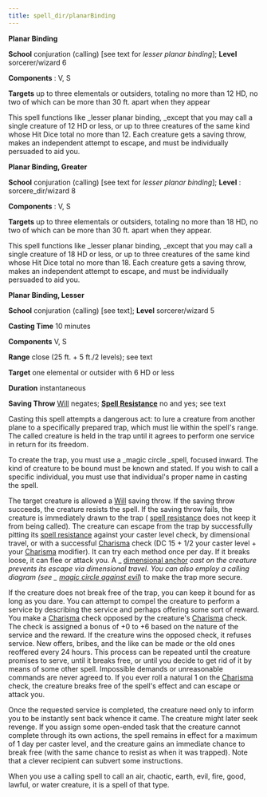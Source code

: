 ```yaml
---
title: spell_dir/planarBinding
---
```

 **Planar Binding**

**School** conjuration (calling) [see text for _lesser planar binding_]; **Level** sorcerer/wizard 6

**Components** : V, S

**Targets** up to three elementals or outsiders, totaling no more than 12 HD, no two of which can be more than 30 ft. apart when they appear

This spell functions like _lesser planar binding, _except that you may call a single creature of 12 HD or less, or up to three creatures of the same kind whose Hit Dice total no more than 12. Each creature gets a saving throw, makes an independent attempt to escape, and must be individually persuaded to aid you.

**Planar Binding, Greater**

**School** conjuration (calling) [see text for _lesser planar binding_]; **Level** : sorcere_dir/wizard 8

**Components** : V, S

**Targets** up to three elementals or outsiders, totaling no more than 18 HD, no two of which can be more than 30 ft. apart when they appear.

This spell functions like _lesser planar binding, _except that you may call a single creature of 18 HD or less, or up to three creatures of the same kind whose Hit Dice total no more than 18. Each creature gets a saving throw, makes an independent attempt to escape, and must be individually persuaded to aid you.

**Planar Binding, Lesser**

**School** conjuration (calling) [see text]; **Level** sorcerer/wizard 5

**Casting Time** 10 minutes

**Components** V, S

**Range** close (25 ft. + 5 ft./2 levels); see text

**Target** one elemental or outsider with 6 HD or less

**Duration** instantaneous

**Saving Throw** [Will](../combat#_will) negates; **[Spell Resistance](../glossary#_spell-resistance)** no and yes; see text

Casting this spell attempts a dangerous act: to lure a creature from another plane to a specifically prepared trap, which must lie within the spell's range. The called creature is held in the trap until it agrees to perform one service in return for its freedom.

To create the trap, you must use a _magic circle _spell, focused inward. The kind of creature to be bound must be known and stated. If you wish to call a specific individual, you must use that individual's proper name in casting the spell.

The target creature is allowed a [Will](../combat#_will) saving throw. If the saving throw succeeds, the creature resists the spell. If the saving throw fails, the creature is immediately drawn to the trap ( [spell resistance](../glossary#_spell-resistance) does not keep it from being called). The creature can escape from the trap by successfully pitting its [spell resistance](../glossary#_spell-resistance) against your caster level check, by dimensional travel, or with a successful [Charisma](../gettingStarted#_charisma-new) check (DC 15 + 1/2 your caster level + your [Charisma](../gettingStarted#_charisma-new) modifier). It can try each method once per day. If it breaks loose, it can flee or attack you. A _ [dimensional anchor](dimensionalAnchor#_dimensional-anchor) _cast on the creature prevents its escape via dimensional travel. You can also employ a calling diagram (see _ [magic circle against evil](magicCircleAgainstEvil#_magic-circle-against-evil)_) to make the trap more secure.

If the creature does not break free of the trap, you can keep it bound for as long as you dare. You can attempt to compel the creature to perform a service by describing the service and perhaps offering some sort of reward. You make a [Charisma](../gettingStarted#_charisma-new) check opposed by the creature's [Charisma](../gettingStarted#_charisma-new) check. The check is assigned a bonus of +0 to +6 based on the nature of the service and the reward. If the creature wins the opposed check, it refuses service. New offers, bribes, and the like can be made or the old ones reoffered every 24 hours. This process can be repeated until the creature promises to serve, until it breaks free, or until you decide to get rid of it by means of some other spell. Impossible demands or unreasonable commands are never agreed to. If you ever roll a natural 1 on the [Charisma](../gettingStarted#_charisma-new) check, the creature breaks free of the spell's effect and can escape or attack you.

Once the requested service is completed, the creature need only to inform you to be instantly sent back whence it came. The creature might later seek revenge. If you assign some open-ended task that the creature cannot complete through its own actions, the spell remains in effect for a maximum of 1 day per caster level, and the creature gains an immediate chance to break free (with the same chance to resist as when it was trapped). Note that a clever recipient can subvert some instructions.

When you use a calling spell to call an air, chaotic, earth, evil, fire, good, lawful, or water creature, it is a spell of that type.

